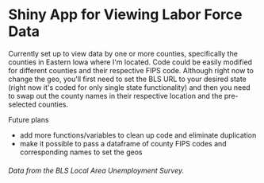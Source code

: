 # Shiny App for Viewing Labor Force Data

Currently set up to view data by one or more counties, specifically the counties in Eastern Iowa where I'm located. Code could be easily modified for different counties and their respective FIPS code. Although right now to change the geo, you'll first need to set the BLS URL to your desired state (right now it's coded for only single state functionality) and then you need to swap out the county names in their respective location and the pre-selected counties.

Future plans
- add more functions/variables to clean up code and eliminate duplication
- make it possible to pass a dataframe of county FIPS codes and corresponding names to set the geos

###### Data from the BLS Local Area Unemployment Survey.
